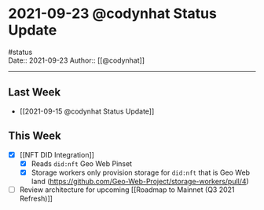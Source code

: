 # 2021-09-23 @codynhat Status Update
#status  
Date:: 2021-09-23
Author:: [[@codynhat]]  

---

## Last Week
- [[2021-09-15 @codynhat Status Update]]

## This Week
- [x] [[NFT DID Integration]]
	- [x] Reads `did:nft` Geo Web Pinset
	- [x] Storage workers only provision storage for `did:nft` that is Geo Web land (https://github.com/Geo-Web-Project/storage-workers/pull/4)
- [ ] Review architecture for upcoming [[Roadmap to Mainnet (Q3 2021 Refresh)]]